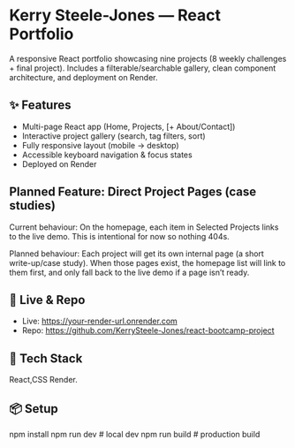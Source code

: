 # Kerry Steele-Jones — React Portfolio

A responsive React portfolio showcasing nine projects (8 weekly challenges + final project). Includes a filterable/searchable gallery, clean component architecture, and deployment on Render.

## ✨ Features
- Multi-page React app (Home, Projects, [+ About/Contact])
- Interactive project gallery (search, tag filters, sort)
- Fully responsive layout (mobile → desktop)
- Accessible keyboard navigation & focus states
- Deployed on Render

## Planned Feature: Direct Project Pages (case studies)

Current behaviour:
On the homepage, each item in Selected Projects links to the live demo. This is intentional for now so nothing 404s.

Planned behaviour:
Each project will get its own internal page (a short write-up/case study). When those pages exist, the homepage list will link to them first, and only fall back to the live demo if a page isn’t ready.

## 🔗 Live & Repo
- Live: https://your-render-url.onrender.com
- Repo: https://github.com/KerrySteele-Jones/react-bootcamp-project



## 🧱 Tech Stack
React,CSS Render.

## 📦 Setup

npm install
npm run dev   # local dev
npm run build # production build
